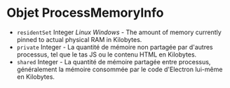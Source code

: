 # Objet ProcessMemoryInfo

* `residentSet` Integer _Linux_ _Windows_ - The amount of memory currently pinned to actual physical RAM in Kilobytes.
* `private` Integer - La quantité de mémoire non partagée par d'autres processus, tel que le tas JS ou le contenu HTML en Kilobytes.
* `shared` Integer - La quantité de mémoire partagée entre processus, généralement la mémoire consommée par le code d'Electron lui-même en Kilobytes.
